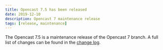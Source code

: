 ```yaml
---
title: Opencast 7.5 has been released
date: 2019-12-10
description: Opencast 7 maintenance release
tags: [release, maintenance]
---
```


The Opencast 7.5 is a maintenance release of the Opencast 7 branch. A full list of changes can be found in the
[change log](https://docs.opencast.org/r/7.x/admin/changelog/#opencast-75).
